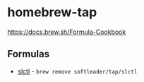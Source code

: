 # homebrew-tap

https://docs.brew.sh/Formula-Cookbook

## Formulas

- [slctl](https://github.com/softleader/slctl) - `brew remove softleader/tap/slctl`

